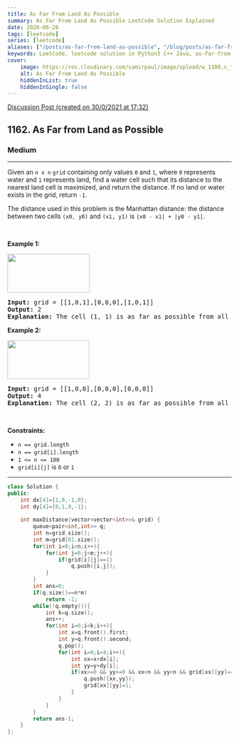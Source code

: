 ```yaml
---
title: As Far From Land As Possible
summary: As Far From Land As Possible LeetCode Solution Explained
date: 2020-06-20
tags: [leetcode]
series: [leetcode]
aliases: ["/posts/as-far-from-land-as-possible", "/blog/posts/as-far-from-land-as-possible", "/as-far-from-land-as-possible"]
keywords: LeetCode, leetcode solution in Python3 C++ Java, as-far-from-land-as-possible solution
cover:
    image: https://res.cloudinary.com/samirpaul/image/upload/w_1100,c_fit,co_rgb:FFFFFF,l_text:Arial_70_bold:As Far From Land As Possible/problem-solving.webp
    alt: As Far From Land As Possible
    hiddenInList: true
    hiddenInSingle: false
---
```



[Discussion Post (created on 30/0/2021 at 17:32)](https://leetcode.com/problems/as-far-from-land-as-possible/discuss/1041898/EASY-BFS-Solution-or-C%2B%2B)  
<h2>1162. As Far from Land as Possible</h2><h3>Medium</h3><hr><div><p>Given an <code>n x n</code> <code>grid</code>&nbsp;containing only values <code>0</code> and <code>1</code>, where&nbsp;<code>0</code> represents water&nbsp;and <code>1</code> represents land, find a water cell such that its distance to the nearest land cell is maximized, and return the distance.&nbsp;If no land or water exists in the grid, return <code>-1</code>.</p>

<p>The distance used in this problem is the Manhattan distance:&nbsp;the distance between two cells <code>(x0, y0)</code> and <code>(x1, y1)</code> is <code>|x0 - x1| + |y0 - y1|</code>.</p>

<p>&nbsp;</p>
<p><strong>Example 1:</strong></p>
<img alt="" src="https://assets.leetcode.com/uploads/2019/05/03/1336_ex1.JPG" style="width: 185px; height: 87px;">
<pre><strong>Input:</strong> grid = [[1,0,1],[0,0,0],[1,0,1]]
<strong>Output:</strong> 2
<strong>Explanation:</strong> The cell (1, 1) is as far as possible from all the land with distance 2.
</pre>

<p><strong>Example 2:</strong></p>
<img alt="" src="https://assets.leetcode.com/uploads/2019/05/03/1336_ex2.JPG" style="width: 184px; height: 87px;">
<pre><strong>Input:</strong> grid = [[1,0,0],[0,0,0],[0,0,0]]
<strong>Output:</strong> 4
<strong>Explanation:</strong> The cell (2, 2) is as far as possible from all the land with distance 4.
</pre>

<p>&nbsp;</p>
<p><strong>Constraints:</strong></p>

<ul>
	<li><code>n == grid.length</code></li>
	<li><code>n == grid[i].length</code></li>
	<li><code>1 &lt;= n&nbsp;&lt;= 100</code></li>
	<li><code>grid[i][j]</code>&nbsp;is <code>0</code> or <code>1</code></li>
</ul>
</div>

---




```cpp
class Solution {
public:
    int dx[4]={1,0,-1,0};
    int dy[4]={0,1,0,-1};
    
    int maxDistance(vector<vector<int>>& grid) {
        queue<pair<int,int>> q;
        int n=grid.size();
        int m=grid[0].size();
        for(int i=0;i<n;i++){
            for(int j=0;j<m;j++){
                if(grid[i][j]==1)
                    q.push({i,j});
            }
        }
        int ans=0;
        if(q.size()==n*m)
            return -1;
        while(!q.empty()){
            int k=q.size();
            ans++;
            for(int i=0;i<k;i++){
                int x=q.front().first;
                int y=q.front().second;
                q.pop();
                for(int i=0;i<4;i++){
                    int xx=x+dx[i];
                    int yy=y+dy[i];
                    if(xx>=0 && yy>=0 && xx<n && yy<n && grid[xx][yy]==0){
                        q.push({xx,yy});
                        grid[xx][yy]=1;
                    }
                }
            }
        }
        return ans-1;
    }
};
```
